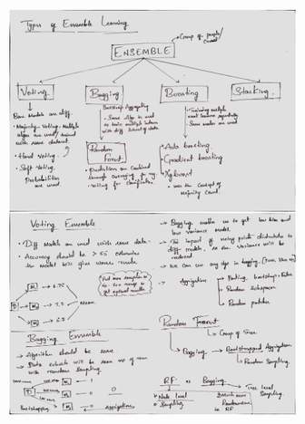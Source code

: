 ![](https://github.com/praj2408/Machine-Learning-Hand-Written-Notes/blob/main/Ensemble/01%20Types%20of%20Ensemble.jpg)
![](https://github.com/praj2408/Machine-Learning-Hand-Written-Notes/blob/main/Ensemble/02%20Voting%20Bagging%20Random%20Forest.jpg)




